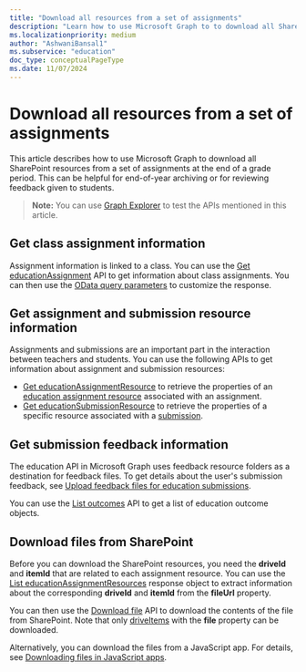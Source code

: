 ```yaml
---
title: "Download all resources from a set of assignments"
description: "Learn how to use Microsoft Graph to to download all SharePoint resources from a set of assignments."
ms.localizationpriority: medium
author: "AshwaniBansal1"
ms.subservice: "education"
doc_type: conceptualPageType
ms.date: 11/07/2024
---
```


# Download all resources from a set of assignments

This article describes how to use Microsoft Graph to download all SharePoint resources from a set of assignments at the end of a grade period. This can be helpful for end-of-year archiving or for reviewing feedback given to students.

> **Note:** You can use [Graph Explorer](https://developer.microsoft.com/graph/graph-explorer) to test the APIs mentioned in this article.

## Get class assignment information

Assignment information is linked to a class. You can use the [Get educationAssignment](/graph/api/educationassignment-get) API to get information about class assignments. You can then use the [OData query parameters](/graph/query-parameters) to customize the response.

## Get assignment and submission resource information

Assignments and submissions are an important part in the interaction between teachers and students. You can use the following APIs to get information about assignment and submission resources:

- [Get educationAssignmentResource](/graph/api/educationassignmentresource-get) to retrieve the properties of an [education assignment resource](/graph/api/resources/educationassignmentresource) associated with an assignment.
- [Get educationSubmissionResource](/graph/api/educationsubmissionresource-get) to retrieve the properties of a specific resource associated with a [submission](/graph/api/resources/educationsubmissionresource).

## Get submission feedback information

The education API in Microsoft Graph uses feedback resource folders as a destination for feedback files. To get details about the user's submission feedback, see [Upload feedback files for education submissions](/graph/education-upload-feedback-resource-overview).

You can use the [List outcomes](/graph/api/educationsubmission-list-outcomes) API to get a list of education outcome objects.

## Download files from SharePoint

Before you can download the SharePoint resources, you need the **driveId** and **itemId** that are related to each assignment resource. You can use the [List educationAssignmentResources](/graph/api/educationassignment-list-resources) response object to extract information about the corresponding **driveId** and **itemId** from the **fileUrl** property.

You can then use the [Download file](/graph/api/driveitem-get-content) API to download the contents of the file from SharePoint. Note that only [driveItems](/graph/api/resources/driveitem) with the **file** property can be downloaded.

Alternatively, you can download the files from a JavaScript app. For details, see [Downloading files in JavaScript apps](/graph/api/driveitem-get-content#downloading-files-in-javascript-apps).
